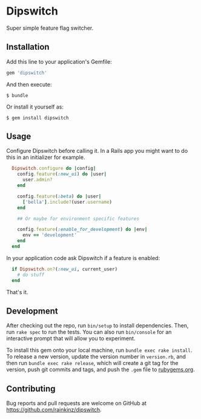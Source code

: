 # Dipswitch

Super simple feature flag switcher.

## Installation

Add this line to your application's Gemfile:

```ruby
gem 'dipswitch'
```

And then execute:

    $ bundle

Or install it yourself as:

    $ gem install dipswitch

## Usage

Configure Dipswitch before calling it. In a Rails app you might want to do this
in an initializer for example.

```ruby
  Dipswitch.configure do |config|
    config.feature(:new_ui) do |user|
      user.admin?
    end

    config.feature(:beta) do |user|
      ['bella'].include?(user.username)
    end

    ## Or maybe for environment specific features

    config.feature(:enable_for_development) do |env|
      env == 'development'
    end
  end
```

In your application code ask Dipswitch if a feature is enabled:

```ruby
  if Dipswitch.on?(:new_ui, current_user)
    # do stuff
  end
```

That's it.

## Development

After checking out the repo, run `bin/setup` to install dependencies. Then, run `rake spec` to run the tests. You can also run `bin/console` for an interactive prompt that will allow you to experiment.

To install this gem onto your local machine, run `bundle exec rake install`. To release a new version, update the version number in `version.rb`, and then run `bundle exec rake release`, which will create a git tag for the version, push git commits and tags, and push the `.gem` file to [rubygems.org](https://rubygems.org).

## Contributing

Bug reports and pull requests are welcome on GitHub at https://github.com/rainkinz/dipswitch.
